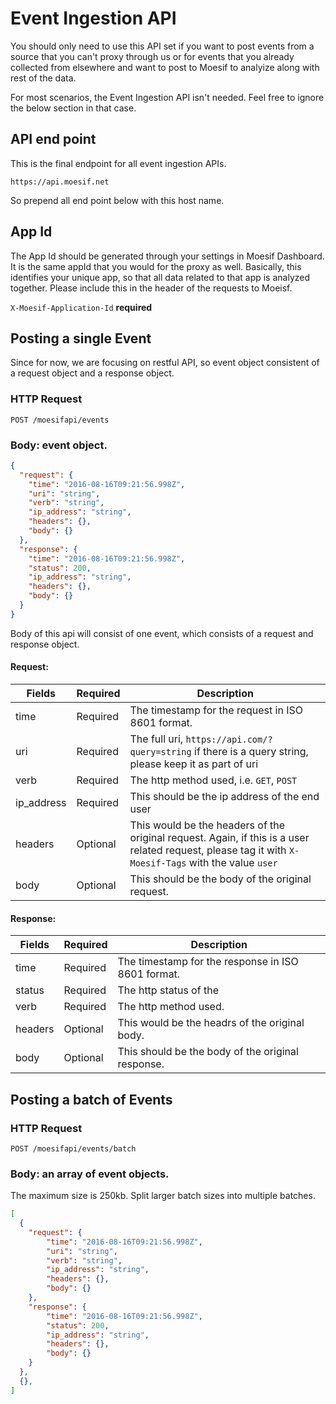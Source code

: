 # Event Ingestion API

You should only need to use this API set if you want to post events from
a source that you can't proxy through us or for events that you already
collected from elsewhere and want to post to Moesif to analyize along with rest of
the data. 

<aside class="warning">
For most scenarios, the Event Ingestion API isn't needed. Feel free to ignore 
 the below section in that case. 
</aside>

## API end point

This is the final endpoint for all event ingestion APIs. 

`https://api.moesif.net`

So prepend all end point below with this host name. 


## App Id

The App Id should be generated through your settings in Moesif Dashboard.
It is the same appId that you would for the proxy as well. Basically, this identifies your unique app, so
that all data related to that app is analyzed together. Please include this in the header
of the requests to Moeisf. 

`X-Moesif-Application-Id` **required**

## Posting a single Event

Since for now, we are focusing on restful API, so event object consistent of
a request object and a response object. 

### HTTP Request

`POST /moesifapi/events`

### Body: event object. 

```json
{
  "request": {
    "time": "2016-08-16T09:21:56.998Z",
    "uri": "string",
    "verb": "string",
    "ip_address": "string",
    "headers": {},
    "body": {}
  },
  "response": {
    "time": "2016-08-16T09:21:56.998Z",
    "status": 200,
    "ip_address": "string",
    "headers": {},
    "body": {}
  }
}

```

Body of this api will consist of one event, which consists of a request and response object. 

#### Request: 

Fields | Required | Description
--------- | -------- | -----------
time | Required | The timestamp for the request in ISO 8601 format. 
uri | Required | The full uri, `https://api.com/?query=string` if there is a query string, please keep it as part of uri
verb | Required | The http method used, i.e. `GET`, `POST`
ip_address | Required | This should be the ip address of the end user
headers | Optional | This would be the headers of the original request. Again, if this is a user related request, please tag it with `X-Moesif-Tags` with the value `user`
body | Optional | This should be the body of the original request. 


#### Response: 

Fields | Required | Description
--------- | -------- | -----------
time | Required | The timestamp for the response in ISO 8601 format. 
status | Required | The http status of the 
verb | Required | The http method used. 
headers | Optional | This would be the headrs of the original body. 
body | Optional | This should be the body of the original response. 
 
## Posting a batch of Events

### HTTP Request

`POST /moesifapi/events/batch`

### Body: an array of event objects. 

The maximum size is 250kb. Split larger batch sizes into multiple batches. 

```json
[
  {
    "request": {
        "time": "2016-08-16T09:21:56.998Z",
        "uri": "string",
        "verb": "string",
        "ip_address": "string",
        "headers": {},
        "body": {}
    },
    "response": {
        "time": "2016-08-16T09:21:56.998Z",
        "status": 200,
        "ip_address": "string",
        "headers": {},
        "body": {}
    }
  },
  {},
]
```
